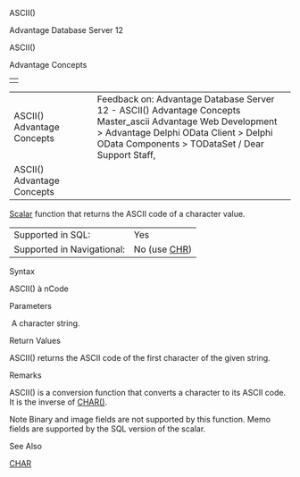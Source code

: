 ASCII()




Advantage Database Server 12  

ASCII()

Advantage Concepts

|  |
| --- |
|  |

|  |  |  |  |  |
| --- | --- | --- | --- | --- |
| ASCII()  Advantage Concepts |  |  | Feedback on: Advantage Database Server 12 - ASCII() Advantage Concepts Master\_ascii Advantage Web Development > Advantage Delphi OData Client > Delphi OData Components > TODataSet / Dear Support Staff, |  |
| ASCII()  Advantage Concepts |  |  |  |  |

[Scalar](master_supported_scalar_functions.htm) function that returns the ASCII code of a character value.

|  |  |
| --- | --- |
| Supported in SQL: | Yes |
| Supported in Navigational: | No (use [CHR](master_chr.htm)) |

Syntax

ASCII(<str>) à nCode

Parameters

<str>  A character string.

Return Values

ASCII() returns the ASCII code of the first character of the given string.

Remarks

ASCII() is a conversion function that converts a character to its ASCII code. It is the inverse of [CHAR()](master_char.htm).

Note Binary and image fields are not supported by this function. Memo fields are supported by the SQL version of the scalar.

See Also

[CHAR](master_char.htm)